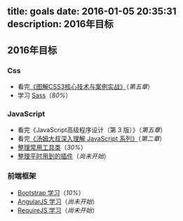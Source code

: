 title: goals
date: 2016-01-05 20:35:31
description: 2016年目标
---

## 2016年目标 ##

### Css ###

- 看完[《图解CSS3核心技术与案例实战》](http://www.w3cplus.com/book-comment.html)（*第五章*）
- 学习 [Sass](http://www.w3cplus.com/blog/tags/302.html)（*80%*）

### JavaScript ###

- 看完《JavaScript高级程序设计（第 3 版）》（*第五章*）
- 看完[《汤姆大叔深入理解 JavaScript 系列》](http://www.cnblogs.com/TomXu/archive/2011/12/15/2288411.html)（*第二章*）
- [整理常用工具类](https://github.com/zhuyujia/zUtils)（*30%*）
- [整理平时用到的插件](/plugins.html)（*尚未开始*）

### 前端框架 ###

- [Bootstrap 学习](http://v3.bootcss.com/)（*10%*）
- [AngularJS 学习](http://www.runoob.com/angularjs/angularjs-tutorial.html)（*尚未开始*）
- [RequireJS 学习](http://www.requirejs.cn/)（*尚未开始*）